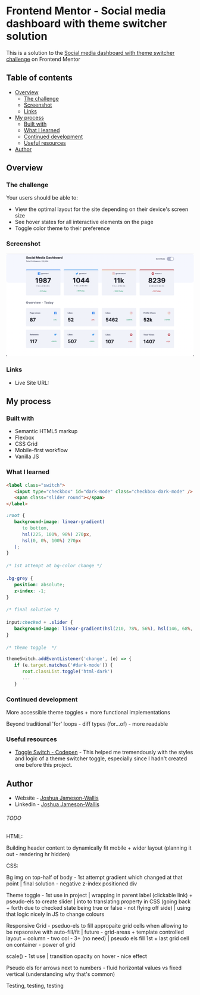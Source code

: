# Frontend Mentor - Social media dashboard with theme switcher solution

This is a solution to the [Social media dashboard with theme switcher challenge](https://www.frontendmentor.io/challenges/social-media-dashboard-with-theme-switcher-6oY8ozp_H) on Frontend Mentor

## Table of contents

-  [Overview](#overview)
   -  [The challenge](#the-challenge)
   -  [Screenshot](#screenshot)
   -  [Links](#links)
-  [My process](#my-process)
   -  [Built with](#built-with)
   -  [What I learned](#what-i-learned)
   -  [Continued development](#continued-development)
   -  [Useful resources](#useful-resources)
-  [Author](#author)

## Overview

### The challenge

Your users should be able to:

-  View the optimal layout for the site depending on their device's screen size
-  See hover states for all interactive elements on the page
-  Toggle color theme to their preference

### Screenshot

![](./Screenshot.png)

### Links

-  Live Site URL:

## My process

### Built with

-  Semantic HTML5 markup
-  Flexbox
-  CSS Grid
-  Mobile-first workflow
-  Vanilla JS

### What I learned

```html
<label class="switch">
   <input type="checkbox" id="dark-mode" class="checkbox-dark-mode" />
   <span class="slider round"></span>
</label>
```

```css
:root {
   background-image: linear-gradient(
      to bottom,
      hsl(225, 100%, 98%) 270px,
      hsl(0, 0%, 100%) 270px
   );
}

/* 1st attempt at bg-color change */

.bg-grey {
   position: absolute;
   z-index: -1;
}

/* final solution */

input:checked + .slider {
   background-image: linear-gradient(hsl(210, 78%, 56%), hsl(146, 68%, 55%));
}

/* theme toggle  */
```

```js
themeSwitch.addEventListener('change', (e) => {
   if (e.target.matches('#dark-mode')) {
      root.classList.toggle('html-dark')
      ...
   }
```

### Continued development

More accessible theme toggles + more functional implementations

Beyond traditional 'for' loops - diff types (for...of) - more readable

### Useful resources

-  [Toggle Switch - Codepen](https://codepen.io/haleonearth/pen/aJMevP) - This helped me tremendously with the styles and logic of a theme switcher toggle, especially since I hadn't created one before this project.

## Author

-  Website - [Joshua Jameson-Wallis](https://joshuajamesonwallis.com)
-  Linkedin - [Joshua Jameson-Wallis]()

###### TODO

HTML:

Building header content to dynamically fit mobile + wider layout (planning it out - rendering hr hidden)

CSS:

Bg img on top-half of body - 1st attempt gradient which changed at that point | final solution - negative z-index positioned div

Theme toggle - 1st use in project | wrapping in parent label (clickable link) + pseudo-els to create slider | into to translating property in CSS (going back + forth due to checked state being true or false - not flying off side) | using that logic nicely in JS to change colours

Responsive Grid - pseduo-els to fill appropaite grid cells when allowing to be repsonsive with auto-fill/fit | future - grid-areas + template controlled layout = column - two col - 3+ (no need) | pseudo els fill 1st + last grid cell on container - power of grid

scale() - 1st use | transition opacity on hover - nice effect

Pseudo els for arrows next to numbers - fluid horizontal values vs fixed vertical (understanding why that's common)

Testing, testing, testing
